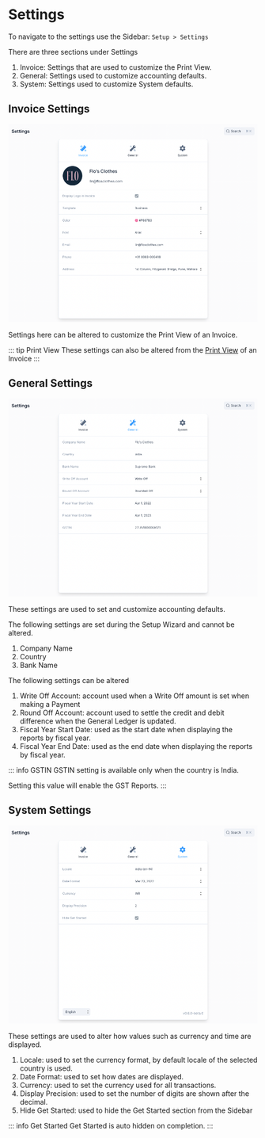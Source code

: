 # Settings

To navigate to the settings use the Sidebar: `Setup > Settings`

There are three sections under Settings

1. Invoice: Settings that are used to customize the Print View.
2. General: Settings used to customize accounting defaults.
3. System: Settings used to customize System defaults.

## Invoice Settings

![Invoice Settings](./images/invoice-settings.png)

Settings here can be altered to customize the Print View of an Invoice.

::: tip Print View
These settings can also be altered from the
[Print View](/transactions/sales-invoices#printing-the-sales-invoice) of an Invoice
:::

## General Settings

![General Settings](./images/general-settings.png)

These settings are used to set and customize accounting defaults.

The following settings are set during the Setup Wizard and cannot be altered.

1. Company Name
2. Country
3. Bank Name

The following settings can be altered

1. Write Off Account: account used when a Write Off amount is set when making a Payment
2. Round Off Account: account used to settle the credit and debit difference when
   the General Ledger is updated.
3. Fiscal Year Start Date: used as the start date when displaying the reports by fiscal year.
4. Fiscal Year End Date: used as the end date when displaying the reports by fiscal year.

::: info GSTIN
GSTIN setting is available only when the country is India.

Setting this value will enable the GST Reports.
:::

## System Settings

![System Settings](./images/system-settings.png)

These settings are used to alter how values such as currency and time are
displayed.

1. Locale: used to set the currency format, by default locale of the selected country is used.
2. Date Format: used to set how dates are displayed.
3. Currency: used to set the currency used for all transactions.
4. Display Precision: used to set the number of digits are shown after the decimal.
5. Hide Get Started: used to hide the Get Started section from the Sidebar

::: info Get Started
Get Started is auto hidden on completion.
:::
